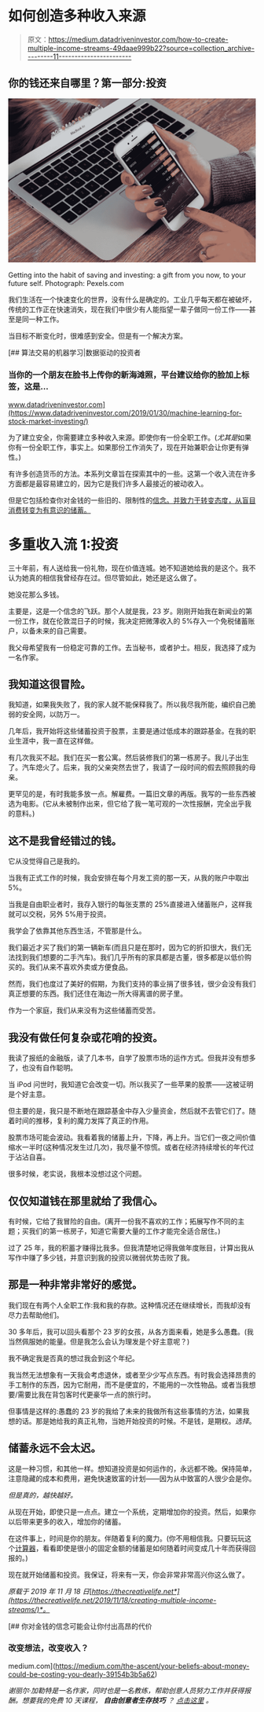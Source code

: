 # 如何创造多种收入来源

> 原文：<https://medium.datadriveninvestor.com/how-to-create-multiple-income-streams-49daae999b22?source=collection_archive---------11----------------------->

## 你的钱还来自哪里？第一部分:投资

![](img/a3cebd0660d37fe74ffddd9ec0a0f7e3.png)

Getting into the habit of saving and investing: a gift from you now, to your future self. Photograph: Pexels.com

我们生活在一个快速变化的世界，没有什么是确定的。工业几乎每天都在被破坏，传统的工作正在快速消失，现在我们中很少有人能指望一辈子做同一份工作——甚至是同一种工作。

当目标不断变化时，很难感到安全。但是有一个解决方案。

[](https://www.datadriveninvestor.com/2019/01/30/machine-learning-for-stock-market-investing/) [## 算法交易的机器学习|数据驱动的投资者

### 当你的一个朋友在脸书上传你的新海滩照，平台建议给你的脸加上标签，这是…

www.datadriveninvestor.com](https://www.datadriveninvestor.com/2019/01/30/machine-learning-for-stock-market-investing/) 

为了建立安全，你需要建立多种收入来源。即使你有一份全职工作。(*尤其是*如果你有一份全职工作，事实上。如果那份工作消失了，现在开始兼职会让你更有弹性。)

有许多创造货币的方法。本系列文章旨在探索其中的一些。这第一个收入流在许多方面都是最容易建立的，因为它是我们许多人最接近的被动收入。

但是它包括检查你对金钱的一些旧的、限制性的[信念。并致力于转变态度，从盲目消费转变为有意识的储蓄。](https://medium.com/the-ascent/your-beliefs-about-money-could-be-costing-you-dearly-39154b3b5a62)

# 多重收入流 1:投资

三十年前，有人送给我一份礼物，现在价值连城。她不知道她给我的是这个。我不认为她真的相信我曾经存在过。但尽管如此，她还是这么做了。

她没花那么多钱。

主要是，这是一个信念的飞跃。那个人就是我，23 岁。刚刚开始我在新闻业的第一份工作，就在伦敦混日子的时候，我决定把微薄收入的 5%存入一个免税储蓄账户，以备未来的自己需要。

我父母希望我有一份稳定可靠的工作。去当秘书，或者护士。相反，我选择了成为一名作家。

## 我知道这很冒险。

我知道，如果我失败了，我的家人就不能保释我了。所以我尽我所能，编织自己脆弱的安全网，以防万一。

几年后，我开始将这些储蓄投资于股票，主要是通过低成本的跟踪基金。在我的职业生涯中，我一直在这样做。

有几次我买不起。我们在买一套公寓。然后装修我们的第一栋房子。我儿子出生了。汽车熄火了。后来，我的父亲突然去世了，我请了一段时间的假去照顾我的母亲。

更罕见的是，有时我能多放一点。解雇费。一篇旧文章的再版。我写的一些东西被选为电影。(它从未被制作出来，但它给了我一笔可观的一次性报酬，完全出乎我的意料。)

## 这不是我曾经错过的钱。

它从没觉得自己是我的。

当我有正式工作的时候，我会安排在每个月发工资的那一天，从我的账户中取出 5%。

当我是自由职业者时，我存入银行的每张支票的 25%直接进入储蓄账户，这样我就可以交税，另外 5%用于投资。

我学会了依靠其他东西生活，不管那是什么。

我们最近才买了我们的第一辆新车(而且只是在那时，因为它的折扣很大，我们无法找到我们想要的二手汽车)。我们几乎所有的家具都是古董，很多都是以低价购买的。我们从来不喜欢外卖或方便食品。

然而，我们也度过了美好的假期，为我们支持的事业捐了很多钱，很少会没有我们真正想要的东西。我们还住在海边一所大得离谱的房子里。

作为一个家庭，我们从来没有为这些储蓄而受苦。

## 我没有做任何复杂或花哨的投资。

我读了报纸的金融版，读了几本书，自学了股票市场的运作方式。但我并没有想多了，也没有自作聪明。

当 iPod 问世时，我知道它会改变一切。所以我买了一些苹果的股票——这被证明是个好主意。

但主要的是，我只是不断地在跟踪基金中存入少量资金，然后就不去管它们了。随着时间的推移，复利的魔力发挥了真正的作用。

股票市场可能会波动。我看着我的储蓄上升，下降，再上升。当它们一夜之间价值缩水一半时(这种情况发生过几次)，我尽量不惊慌。或者在经济持续增长的年代过于沾沾自喜。

很多时候，老实说，我根本没想过这个问题。

## 仅仅知道钱在那里就给了我信心。

有时候，它给了我冒险的自由。(离开一份我不喜欢的工作；拓展写作不同的主题；买我们的第一栋房子，知道它需要大量的工作才能完全适合居住。)

过了 25 年，我的积蓄才赚得比我多。但我清楚地记得我做年度账目，计算出我从写作中赚了多少钱，并意识到我的投资以微弱优势击败了我。

## 那是一种非常非常好的感觉。

我们现在有两个人全职工作:我和我的存款。这种情况还在继续增长，而我却没有尽力去帮助他们。

30 多年后，我可以回头看那个 23 岁的女孩，从各方面来看，她是多么愚蠢。(我当然佩服她的能量。但是我怎么会认为理发是个好主意呢？)

我不确定我是否真的想过我会到这个年纪。

我当然无法想象有一天我会考虑退休，或者至少少写点东西。有时我会选择昂贵的手工制作的东西，因为它耐用，而不是便宜的，不能用的一次性物品。或者当我想要/需要比我在背包客时代更豪华一点的旅行时。

但事情是这样的:愚蠢的 23 岁的我给了未来的我做所有这些事情的方法，如果我想的话。那是她给我的真正礼物，当她开始投资的时候。不是钱，是期权。*选择*。

## 储蓄永远不会太迟。

这是一种习惯，和其他一样。想知道投资是如何运作的，永远都不晚。保持简单，注意隐藏的成本和费用，避免快速致富的计划——因为从中致富的人很少会是你。

*但是真的，越快越好。*

从现在开始，即使只是一点点。建立一个系统，定期增加你的投资。然后，如果你以后带来更多的收入，增加你的储蓄。

在这件事上，时间是你的朋友。伴随着复利的魔力。(你不用相信我。只要玩玩这个[计算器](https://www.thecalculatorsite.com/finance/calculators/compoundinterestcalculator.php)，看看即使是很小的固定金额的储蓄是如何随着时间变成几十年而获得回报的。)

现在就开始储蓄和投资。我保证，将来有一天，你会非常非常高兴你这么做了。

*原载于 2019 年 11 月 18 日*[*https://thecreativelife.net*](https://thecreativelife.net/2019/11/18/creating-multiple-income-streams/)*。*

[](https://medium.com/the-ascent/your-beliefs-about-money-could-be-costing-you-dearly-39154b3b5a62) [## 你对金钱的信念可能会让你付出高昂的代价

### 改变想法，改变收入？

medium.com](https://medium.com/the-ascent/your-beliefs-about-money-could-be-costing-you-dearly-39154b3b5a62) 

*谢丽尔·加勒特是一名作家，同时也是一名教练，帮助创意人员努力工作并获得报酬。想要我的免费 10 天课程，* ***自由创意者生存技巧*** *？* [*点击这里*](https://www.subscribepage.com/survivalskills) *。*